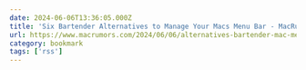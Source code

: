 ```yaml
---
date: 2024-06-06T13:36:05.000Z
title: 'Six Bartender Alternatives to Manage Your Macs Menu Bar - MacRumors'
url: https://www.macrumors.com/2024/06/06/alternatives-bartender-mac-menu-bar/
category: bookmark
tags: ['rss']
---
```

